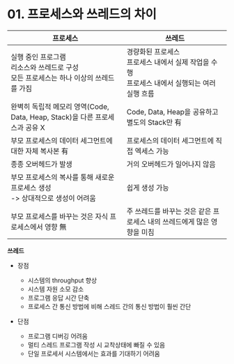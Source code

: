 # 01. 프로세스와 쓰레드의 차이

| 프로세스                                                                            | 쓰레드                                                                                     |
|-------------------------------------------------------------------------------------|--------------------------------------------------------------------------------------------|
| 실행 중인 프로그램 <br/> 리소스와 쓰레드로 구성  <br/>모든 프로세스는 하나 이상의 쓰레드를 가짐 | 경량화된 프로세스 <br/>프로세스 내에서 실제 작업을 수행  <br/>프로세스 내에서 실행되는 여러 실행 흐름 |
| 완벽히 독립적 메모리 영역(Code, Data, Heap, Stack)을 다른 프로세스과 공유 X         | Code, Data, Heap을 공유하고 별도의 Stack만 有                                              |
| 부모 프로세스의 데이터 세그먼트에 대한 자체 복사본 有                               | 프로세스의 데이터 세그먼트에 직접 엑세스 가능                                              |
| 종종 오버헤드가 발생                                                                | 거의 오버헤드가 일어나지 않음                                                              |
| 부모 프로세스의 복사를 통해 새로운 프로세스 생성 <br/>-> 상대적으로 생성이 어려움        | 쉽게 생성 가능                                                                             |
| 부모 프로세스를 바꾸는 것은 자식 프로세스에서 영향 無                               | 주 쓰레드를 바꾸는 것은 같은 프로세스 내의 쓰레드에게 많은 영향을 미침                     |

**쓰레드**
- 장점
    -  시스템의 throughput 향상
    -  시스템 자원 소모 감소
    -  프로그램 응답 시간 단축
    -  프로세스 간 통신 방법에 비해 스레드 간의 통신 방법이 훨씬 간단

- 단점
    - 프로그램 디버깅 어려움
    - 멀티 스레드 프로그램 작성 시 교착상태에 빠질 수 있음
    - 단일 프로세서 시스템에서는 효과를 기대하기 어려움